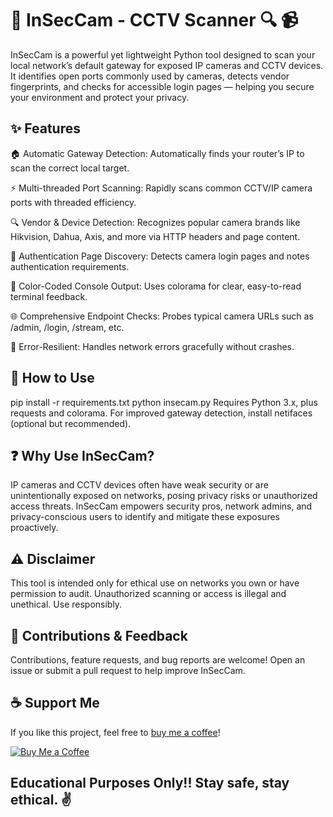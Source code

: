 # 🚨 InSecCam - CCTV Scanner 🔍 📹
InSecCam is a powerful yet lightweight Python tool designed to scan your local network’s default gateway for exposed IP cameras and CCTV devices. It identifies open ports commonly used by cameras, detects vendor fingerprints, and checks for accessible login pages — helping you secure your environment and protect your privacy.

## ✨ Features
🏠 Automatic Gateway Detection: Automatically finds your router’s IP to scan the correct local target.

⚡ Multi-threaded Port Scanning: Rapidly scans common CCTV/IP camera ports with threaded efficiency.

🔍 Vendor & Device Detection: Recognizes popular camera brands like Hikvision, Dahua, Axis, and more via HTTP headers and page content.

🔐 Authentication Page Discovery: Detects camera login pages and notes authentication requirements.

🎨 Color-Coded Console Output: Uses colorama for clear, easy-to-read terminal feedback.

🌐 Comprehensive Endpoint Checks: Probes typical camera URLs such as /admin, /login, /stream, etc.

🤝 Error-Resilient: Handles network errors gracefully without crashes.

## 🚀 How to Use

pip install -r requirements.txt
python insecam.py
Requires Python 3.x, plus requests and colorama.
For improved gateway detection, install netifaces (optional but recommended).

## ❓ Why Use InSecCam?
IP cameras and CCTV devices often have weak security or are unintentionally exposed on networks, posing privacy risks or unauthorized access threats.
InSecCam empowers security pros, network admins, and privacy-conscious users to identify and mitigate these exposures proactively.

## ⚠️ Disclaimer
This tool is intended only for ethical use on networks you own or have permission to audit. Unauthorized scanning or access is illegal and unethical. Use responsibly.

## 🤝 Contributions & Feedback
Contributions, feature requests, and bug reports are welcome! Open an issue or submit a pull request to help improve InSecCam.

## ☕ Support Me
If you like this project, feel free to [buy me a coffee](https://ko-fi.com/G2G114SBVV)!

[![Buy Me a Coffee](https://ko-fi.com/img/githubbutton_sm.svg)](https://ko-fi.com/G2G114SBVV)

## Educational Purposes Only!! Stay safe, stay ethical. ✌️
